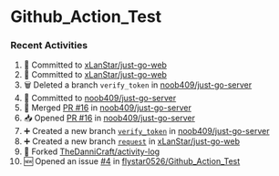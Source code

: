 # Github_Action_Test

### Recent Activities
<!--START_SECTION:activity-->
1. 📝 Committed to [xLanStar/just-go-web](https://github.com/xLanStar/just-go-web/commit/1bf45d9c70a2575a91fe734279b9dd6756a86f19)
2. 📝 Committed to [xLanStar/just-go-web](https://github.com/xLanStar/just-go-web/commit/397de3283f2993baa5c14ce3c31210251d0120ba)
3. 🗑️ Deleted a branch `verify_token` in [noob409/just-go-server](https://github.com/noob409/just-go-server)
4. 📝 Committed to [noob409/just-go-server](https://github.com/noob409/just-go-server/commit/b41d563ce5addb93665a0a15e6076bbca5231f8e)
5. 🔀 Merged [PR #16](https://github.com/noob409/just-go-server/pull/16) in [noob409/just-go-server](https://github.com/noob409/just-go-server)
6. 📥 Opened [PR #16](https://github.com/noob409/just-go-server/pull/16) in [noob409/just-go-server](https://github.com/noob409/just-go-server)
7. ➕ Created a new branch [`verify_token`](https://github.com/noob409/just-go-server/tree/verify_token) in [noob409/just-go-server](https://github.com/noob409/just-go-server)
8. ➕ Created a new branch [`request`](https://github.com/xLanStar/just-go-web/tree/request) in [xLanStar/just-go-web](https://github.com/xLanStar/just-go-web)
9. 🍴 Forked [TheDanniCraft/activity-log](https://github.com/TheDanniCraft/activity-log)
10. 🆕 Opened an issue [#4](https://github.com/flystar0526/Github_Action_Test/issues/4) in [flystar0526/Github_Action_Test](https://github.com/flystar0526/Github_Action_Test)
<!--END_SECTION:activity-->
